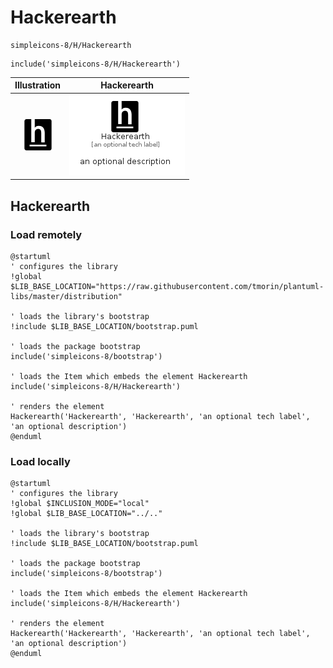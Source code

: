 # Hackerearth


```text
simpleicons-8/H/Hackerearth
```

```text
include('simpleicons-8/H/Hackerearth')
```



| Illustration | Hackerearth |
| :---: | :---: |
| ![illustration for Illustration](../../simpleicons-8/H/Hackerearth.png) | ![illustration for Hackerearth](../../simpleicons-8/H/Hackerearth.Local.png) |




## Hackerearth

### Load remotely
```plantuml
@startuml
' configures the library
!global $LIB_BASE_LOCATION="https://raw.githubusercontent.com/tmorin/plantuml-libs/master/distribution"

' loads the library's bootstrap
!include $LIB_BASE_LOCATION/bootstrap.puml

' loads the package bootstrap
include('simpleicons-8/bootstrap')

' loads the Item which embeds the element Hackerearth
include('simpleicons-8/H/Hackerearth')

' renders the element
Hackerearth('Hackerearth', 'Hackerearth', 'an optional tech label', 'an optional description')
@enduml
```

### Load locally
```plantuml
@startuml
' configures the library
!global $INCLUSION_MODE="local"
!global $LIB_BASE_LOCATION="../.."

' loads the library's bootstrap
!include $LIB_BASE_LOCATION/bootstrap.puml

' loads the package bootstrap
include('simpleicons-8/bootstrap')

' loads the Item which embeds the element Hackerearth
include('simpleicons-8/H/Hackerearth')

' renders the element
Hackerearth('Hackerearth', 'Hackerearth', 'an optional tech label', 'an optional description')
@enduml
```

